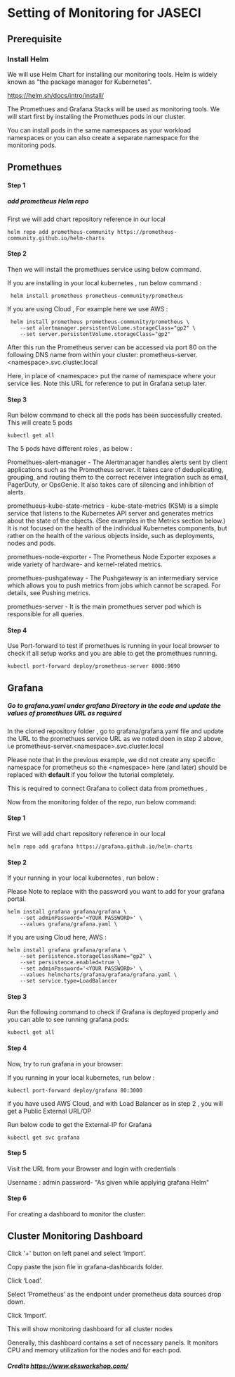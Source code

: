 # Setting of Monitoring for JASECI #


## Prerequisite ##

### Install Helm  ###

We will use Helm Chart for installing our monitoring tools. Helm is widely known as "the package manager for Kubernetes".

https://helm.sh/docs/intro/install/


The Promethues and Grafana Stacks will be used as monitoring tools. We will start first by installing the Promethues pods in our cluster.

You can install pods in the same namespaces as your workload namespaces or you can also create a separate namespace for the monitoring pods.


## Promethues ##

#### Step 1 ####

##### add prometheus Helm repo  ####

First we will add chart repository reference in our local

```console
helm repo add prometheus-community https://prometheus-community.github.io/helm-charts
```

#### Step 2 ####

Then we will install the promethues service using below command.

If you are installing in your local kubernetes , run below command :

```console
 helm install prometheus prometheus-community/prometheus
```

If you are using Cloud , For example here we use AWS :

```console
 helm install prometheus prometheus-community/prometheus \
    --set alertmanager.persistentVolume.storageClass="gp2" \
    --set server.persistentVolume.storageClass="gp2"
```

After this run the Prometheus server can be accessed via port 80 on the following DNS name from within your cluster:
prometheus-server.\<namespace\>.svc.cluster.local

Here, in place of \<namespace\> put the name of namespace where your service lies. Note this URL for reference to put in Grafana setup later.

#### Step 3 ####

Run below command to check all the pods has been successfully created. This will create 5 pods

```console
kubectl get all
```


The 5 pods have different roles , as below :

Promethues-alert-manager - The Alertmanager handles alerts sent by client applications such as the Prometheus server. It takes care of deduplicating, grouping, and routing them to the correct receiver integration such as email, PagerDuty, or OpsGenie. It also takes care of silencing and inhibition of alerts.

promethueus-kube-state-metrics - kube-state-metrics (KSM) is a simple service that listens to the Kubernetes API server and generates metrics about the state of the objects. (See examples in the Metrics section below.) It is not focused on the health of the individual Kubernetes components, but rather on the health of the various objects inside, such as deployments, nodes and pods.

promethues-node-exporter - The Prometheus Node Exporter exposes a wide variety of hardware- and kernel-related metrics.

promethues-pushgateway - The Pushgateway is an intermediary service which allows you to push metrics from jobs which cannot be scraped. For details, see Pushing metrics.

promethues-server - It is the main promethues server pod which is responsible for all queries.


#### Step 4 ####

Use Port-forward to test if promethues is running in your local browser to check if all setup works and you are able to get the promethues running.

```console
kubectl port-forward deploy/prometheus-server 8080:9090
```




## Grafana ##


##### Go to grafana.yaml under grafana  Directory in the code and update the values of promethues URL as required #####

In the cloned repository folder , go to grafana/grafana.yaml file and update the URL to the promethues service URL as we noted doen in step 2 above, i.e prometheus-server.\<namespace\>.svc.cluster.local

Please note that in the previous example, we did not create any specific namespace for prometheus so the \<namespace\> here (and later) should be replaced with **default** if you follow the tutorial completely.

This is required to connect Grafana to collect data from promethues .

Now from the monitoring folder of the repo, run below command:


#### Step 1 ####

First we will add chart repository reference in our local

```console
helm repo add grafana https://grafana.github.io/helm-charts
```


#### Step 2 ####

If your running in your local kubernetes , run below :

Please Note to replace <YOUR PASSWORD> with the password you want to add for your grafana portal.

```console
helm install grafana grafana/grafana \
    --set adminPassword='<YOUR PASSWORD>' \
    --values grafana/grafana.yaml \
```
If you are using Cloud here, AWS :

```console
helm install grafana grafana/grafana \
    --set persistence.storageClassName="gp2" \
    --set persistence.enabled=true \
    --set adminPassword='<YOUR PASSWORD>' \
    --values helmcharts/grafana/grafana/grafana.yaml \
    --set service.type=LoadBalancer
```




#### Step 3 ####

Run the following command to check if Grafana is deployed properly and you can able to see running grafana pods:

```console
kubectl get all
```

#### Step 4 ####

Now, try to run grafana in your browser:

If you running in your local kubernetes, run below :

```console
kubectl port-forward deploy/grafana 80:3000
```


if you have used AWS Cloud, and with Load Balancer as in step 2 , you will get a Public External URL/OP


Run below code to get the External-IP for Grafana

```console
kubectl get svc grafana
```

#### Step 5 ####

Visit the URL from your Browser and login with credentials

Username : admin
password- "As given while applying grafana Helm"

#### Step 6 ####

For creating a dashboard to monitor the cluster:

## Cluster Monitoring Dashboard ##

Click '+' button on left panel and select ‘Import’.

Copy paste the json file in grafana-dashboards folder.

Click ‘Load’.

Select ‘Prometheus’ as the endpoint under prometheus data sources drop down.

Click ‘Import’.

This will show monitoring dashboard for all cluster nodes

Generally, this dashboard contains a set of necessary panels. It monitors CPU and memory utilization for the nodes and for each pod.

##### Credits https://www.eksworkshop.com/
